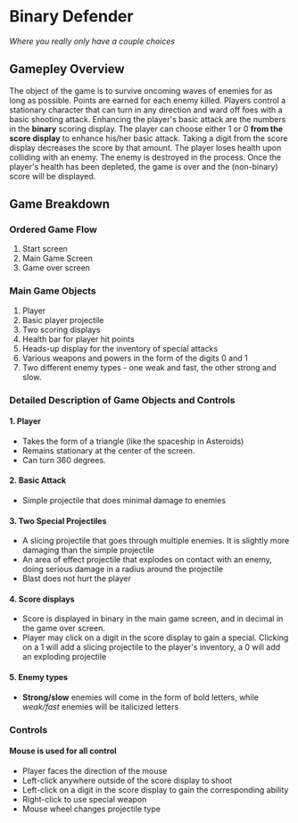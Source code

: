 # Binary Defender
  _Where you really only have a couple choices_

## Gamepley Overview

The object of the game is to survive oncoming waves of enemies for as long as possible. Points are earned for each enemy killed. Players control a stationary character that can turn in any direction and ward off foes with a basic shooting attack. Enhancing the player's basic attack are the numbers in the **binary** scoring display. The player can choose either 1 or 0 **from the score display** to enhance his/her basic attack. Taking a digit from the score display decreases the score by that amount. The player loses health upon colliding with an enemy. The enemy is destroyed in the process. Once the player's health has been depleted, the game is over and the (non-binary) score will be displayed.


## Game Breakdown

### Ordered Game Flow
  1. Start screen
  2. Main Game Screen
  3. Game over screen

### Main Game Objects
  1. Player
  2. Basic player projectile
  3. Two scoring displays
  4. Health bar for player hit points
  5. Heads-up display for the inventory of special attacks
  6. Various weapons and powers in the form of the digits 0 and 1
  7. Two different enemy types - one weak and fast, the other strong and slow.

### Detailed Description of Game Objects and Controls
####  1. Player
  * Takes the form of a triangle (like the spaceship in Asteroids)
  * Remains stationary at the center of the screen.
  * Can turn 360 degrees.

####  2. **Basic Attack**
  * Simple projectile that does minimal damage to enemies

####  3. **Two Special Projectiles**
  * A slicing projectile that goes through multiple enemies. It is slightly more damaging than the simple projectile
  * An area of effect projectile that explodes on contact with an enemy, doing serious damage in a radius around the projectile
  * Blast does not hurt the player

####  4. **Score displays**
  * Score is displayed in binary in the main game screen, and in decimal in the game over screen.
  * Player may click on a digit in the score display to gain a special. Clicking on a 1 will add a slicing projectile to the player's inventory, a 0 will add an exploding projectile

####  5. **Enemy types**
  * **Strong/slow** enemies will come in the form of bold letters, while _weak/fast_ enemies will be italicized letters

### Controls
#### Mouse is used for all control
  * Player faces the direction of the mouse
  * Left-click anywhere outside of the score display to shoot
  * Left-click on a digit in the score display to gain the corresponding ability
  * Right-click to use special weapon
  * Mouse wheel changes projectile type
